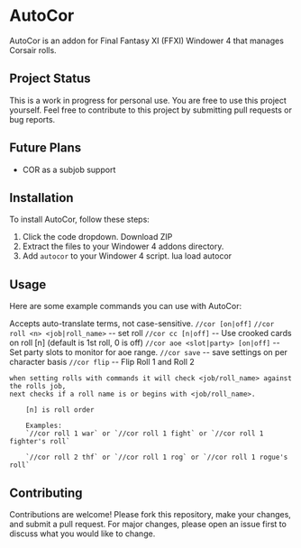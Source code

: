 # AutoCor

AutoCor is an addon for Final Fantasy XI (FFXI) Windower 4 that manages Corsair rolls.

## Project Status

This is a work in progress for personal use. You are free to use this project yourself. Feel free to contribute to this project by submitting pull requests or bug reports.

## Future Plans
- COR as a subjob support

## Installation

To install AutoCor, follow these steps:

1. Click the code dropdown. Download ZIP
2. Extract the files to your Windower 4 addons directory.
3. Add `autocor` to your Windower 4 script. lua load autocor

## Usage

Here are some example commands you can use with AutoCor:

Accepts auto-translate terms, not case-sensitive.
     `//cor [on|off]`
     `//cor roll <n> <job|roll_name>`  -- set roll
     `//cor cc [n|off]`                -- Use crooked cards on roll [n] (default is 1st roll, 0 is off)
     `//cor aoe <slot|party> [on|off]` -- Set party slots to monitor for aoe range.
     `//cor save`                      -- save settings on per character basis
     `//cor flip`                      -- Flip Roll 1 and Roll 2
        
    when setting rolls with commands it will check <job/roll_name> against the rolls job,
    next checks if a roll name is or begins with <job/roll_name>.
    
        [n] is roll order

        Examples:
        `//cor roll 1 war` or `//cor roll 1 fight` or `//cor roll 1 fighter's roll`
        
        `//cor roll 2 thf` or `//cor roll 1 rog` or `//cor roll 1 rogue's roll`

## Contributing

Contributions are welcome! Please fork this repository, make your changes, and submit a pull request. For major changes, please open an issue first to discuss what you would like to change.